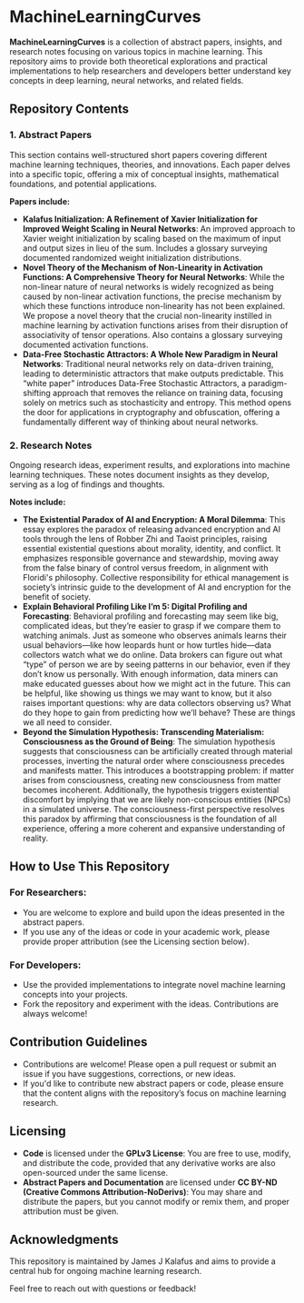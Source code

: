 # MachineLearningCurves

**MachineLearningCurves** is a collection of abstract papers, insights, and research notes focusing on various topics in machine learning. This repository aims to provide both theoretical explorations and practical implementations to help researchers and developers better understand key concepts in deep learning, neural networks, and related fields.

## Repository Contents

### 1. **Abstract Papers**
This section contains well-structured short papers covering different machine learning techniques, theories, and innovations. Each paper delves into a specific topic, offering a mix of conceptual insights, mathematical foundations, and potential applications.

**Papers include:**
- **Kalafus Initialization: A Refinement of Xavier Initialization for Improved Weight Scaling in Neural Networks**: An improved approach to Xavier weight initialization by scaling based on the maximum of input and output sizes in lieu of the sum. Includes a glossary surveying documented randomized weight initialization distributions.
- **Novel Theory of the Mechanism of Non-Linearity in Activation Functions: A Comprehensive Theory for Neural Networks**: While the non-linear nature of neural networks is widely recognized as being caused by non-linear activation functions, the precise mechanism by which these functions introduce non-linearity has not been explained. We propose a novel theory that the crucial non-linearity instilled in machine learning by activation functions arises from their disruption of associativity of tensor operations. Also contains a glossary surveying documented activation functions.
- **Data-Free Stochastic Attractors: A Whole New Paradigm in Neural Networks**: Traditional neural networks rely on data-driven training, leading to deterministic attractors that make outputs predictable. This “white paper” introduces Data-Free Stochastic Attractors, a paradigm-shifting approach that removes the reliance on training data, focusing solely on metrics such as stochasticity and entropy. This method opens the door for applications in cryptography and obfuscation, offering a fundamentally different way of thinking about neural networks.

### 2. **Research Notes**
Ongoing research ideas, experiment results, and explorations into machine learning techniques. These notes document insights as they develop, serving as a log of findings and thoughts.

**Notes include:**
- **The Existential Paradox of AI and Encryption: A Moral Dilemma**: This essay explores the paradox of releasing advanced encryption and AI tools through the lens of Robber Zhi and Taoist principles, raising essential existential questions about morality, identity, and conflict. It emphasizes responsible governance and stewardship, moving away from the false binary of control versus freedom, in alignment with Floridi's philosophy. Collective responsibility for ethical management is society’s intrinsic guide to the development of AI and encryption for the benefit of society.
- **Explain Behavioral Profiling Like I’m 5: Digital Profiling and Forecasting**: Behavioral profiling and forecasting may seem like big, complicated ideas, but they’re easier to grasp if we compare them to watching animals. Just as someone who observes animals learns their usual behaviors—like how leopards hunt or how turtles hide—data collectors watch what we do online. Data brokers can figure out what “type” of person we are by seeing patterns in our behavior, even if they don’t know us personally. With enough information, data miners can make educated guesses about how we might act in the future. This can be helpful, like showing us things we may want to know, but it also raises important questions: why are data collectors observing us? What do they hope to gain from predicting how we’ll behave? These are things we all need to consider.
- **Beyond the Simulation Hypothesis: Transcending Materialism: Consciousness as the Ground of Being**: The simulation hypothesis suggests that consciousness can be artificially created through material processes, inverting the natural order where consciousness precedes and manifests matter. This introduces a bootstrapping problem: if matter arises from consciousness, creating new consciousness from matter becomes incoherent. Additionally, the hypothesis triggers existential discomfort by implying that we are likely non-conscious entities (NPCs) in a simulated universe. The consciousness-first perspective resolves this paradox by affirming that consciousness is the foundation of all experience, offering a more coherent and expansive understanding of reality.

## How to Use This Repository

### For Researchers:
- You are welcome to explore and build upon the ideas presented in the abstract papers.
- If you use any of the ideas or code in your academic work, please provide proper attribution (see the Licensing section below).

### For Developers:
- Use the provided implementations to integrate novel machine learning concepts into your projects.
- Fork the repository and experiment with the ideas. Contributions are always welcome!

## Contribution Guidelines
- Contributions are welcome! Please open a pull request or submit an issue if you have suggestions, corrections, or new ideas.
- If you'd like to contribute new abstract papers or code, please ensure that the content aligns with the repository’s focus on machine learning research.

## Licensing

- **Code** is licensed under the **GPLv3 License**: You are free to use, modify, and distribute the code, provided that any derivative works are also open-sourced under the same license.
- **Abstract Papers and Documentation** are licensed under **CC BY-ND (Creative Commons Attribution-NoDerivs)**: You may share and distribute the papers, but you cannot modify or remix them, and proper attribution must be given.

## Acknowledgments
This repository is maintained by James J Kalafus and aims to provide a central hub for ongoing machine learning research.

Feel free to reach out with questions or feedback!
